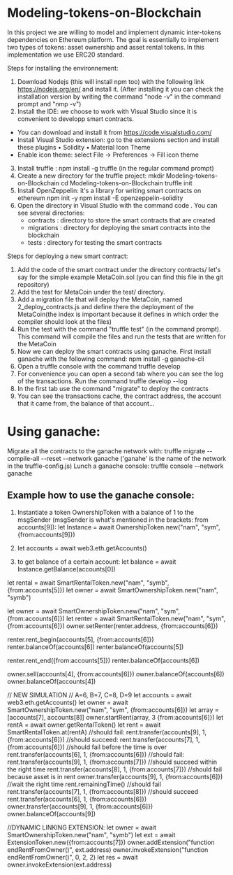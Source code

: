 # Modeling-tokens-on-Blockchain
In this project we are willing to model and implement dynamic inter-tokens dependencies on Ethereum platform. The goal is essentially to implement two types of tokens: asset ownership and asset rental tokens. In this implementation we use ERC20 standard.

Steps for installing the environnement:
1) Download Nodejs (this will install npm too) with the following link https://nodejs.org/en/ and install it. 
   (After installing it you can check the installation version by writing the command "node -v" in the command prompt and "nmp -v")
2) Install the IDE: we choose to work with Visual Studio since it is convenient to developp smart contracts. 
  - You can download and install it from https://code.visualstudio.com/
  - Install Visual Studio extension: go to the extensions section and install these plugins 
      •	Solidity
      •	Material Icon Theme
  - Enable icon theme: select File -> Preferences -> Fill icon theme 
3) Install truffle : npm install -g truffle (in the regular command prompt)
4) Create a new directory for the truffle project:
      mkdir Modeling-tokens-on-Blockchain
      cd Modeling-tokens-on-Blockchain
      truffle init 
5) Install OpenZeppelin: it's a library for writing smart contracts on ethereum
      npm init -y
      npm install -E openzeppelin-solidity
5) Open the directory in Visual Studio with the command
      code .
You can see several directories:
    - contracts : directory to store the smart contracts that are created 
    - migrations : directory for deploying the smart contracts into the blockchain
    - tests : directory for testing the smart contracts 
    
Steps for deploying a new smart contract:
1) Add the code of the smart contract under the directory contracts/ let's say for the simple example MetaCoin.sol (you can find this file in the git repository)
2) Add the test for MetaCoin under the test/ directory.
3) Add a migration file that will deploy the MetaCoin, named 2_deploy_contracts.js and define there the deployment of the MetaCoin(the index is important because it defines in which order the compiler should look at the files) 
4) Run the test with the command "truffle test" (in the command prompt). This command will compile the files and run the tests that are written for the MetaCoin
5) Now we can deploy the smart contracts using ganache. First install ganache with the following command:
    npm install -g ganache-cli
6) Open a truffle console with the command
    truffle develop 
7) For convenience you can open a second tab where you can see the log of the transactions. Run the command 
    truffle develop --log 
8) In the first tab use the command "migrate" to deploy the contracts
9) You can see the transactions cache, the contract address, the account that it came from, the balance of that account...


# Using ganache:
Migrate all the contracts to the ganache network with:
truffle migrate --compile-all --reset --network ganache ('ganahe' is the name of the network in the truffle-config.js)
Lunch a ganache console:
truffle console --network ganache 

## Example how to use the ganache console:
 
1) Instantiate a token OwnershipToken with a balance of 1 to the msgSender (msgSender is what's mentioned in the brackets: from accounts[9]): 
let Instance = await OwnershipToken.new("nam", "sym", {from:accounts[9]})
2) let accounts = await web3.eth.getAccounts()

3) to get balance of a certain account:
 let balance = await Instance.getBalance(accounts[0]) 

let rental = await SmartRentalToken.new("nam", "symb", {from:accounts[5]})
let owner = await SmartOwnershipToken.new("nam", "symb")



let owner = await SmartOwnershipToken.new("nam", "sym", {from:accounts[6]})
let renter = await SmartRentalToken.new("nam", "sym", {from:accounts[6]})
owner.setRenter(renter.address, {from:accounts[6]})

renter.rent_begin(accounts[5], {from:accounts[6]})
renter.balanceOf(accounts[6]) 
renter.balanceOf(accounts[5]) 

renter.rent_end({from:accounts[5]})
renter.balanceOf(accounts[6]) 
 

owner.sell(accounts[4], {from:accounts[6]})
owner.balanceOf(accounts[6]) 
owner.balanceOf(accounts[4]) 


// NEW SIMULATION
// A=6, B=7, C=8, D=9
let accounts = await web3.eth.getAccounts()
let owner = await SmartOwnershipToken.new("nam", "sym", {from:accounts[6]})
let array = [accounts[7], accounts[8]]
owner.startRent(array, 3 {from:accounts[6]})
let rentA = await owner.getRentalToken()
let rent = await SmartRentalToken.at(rentA)
//should fail:
rent.transfer(accounts[9], 1, {from:accounts[6]}) 
//should succeed:
rent.transfer(accounts[7], 1, {from:accounts[6]}) 
//should fail before the time is over
rent.transfer(accounts[6], 1, {from:accounts[6]}) 
//should fail:
rent.transfer(accounts[9], 1, {from:accounts[7]}) 
//should succeed within the right time
rent.transfer(accounts[8], 1, {from:accounts[7]}) 
//should fail because asset is in rent
owner.transfer(accounts[9], 1, {from:accounts[6]})
//wait the right time
rent.remainingTime()
//should fail
rent.transfer(accounts[7], 1, {from:accounts[8]})
//should succeed
rent.transfer(accounts[6], 1, {from:accounts[6]})
owner.transfer(accounts[9], 1, {from:accounts[6]})
owner.balanceOf(accounts[9]) 

//DYNAMIC LINKING EXTENSION:
let owner = await SmartOwnershipToken.new("nam", "symb")
let ext = await ExtensionToken.new({from:accounts[7]})
owner.addExtension("function endRentFromOwner()", ext.address)
owner.invokeExtension("function endRentFromOwner()", 0, 2, 2)
let res = await owner.invokeExtension(ext.address)
